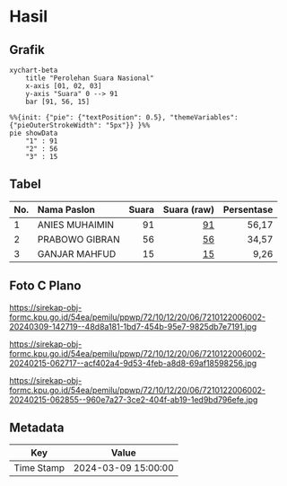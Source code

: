 # Hasil

## Grafik

```mermaid
xychart-beta
    title "Perolehan Suara Nasional"
    x-axis [01, 02, 03]
    y-axis "Suara" 0 --> 91
    bar [91, 56, 15]
```

```mermaid
%%{init: {"pie": {"textPosition": 0.5}, "themeVariables": {"pieOuterStrokeWidth": "5px"}} }%%
pie showData
    "1" : 91
    "2" : 56
    "3" : 15
```

## Tabel

| No. | Nama Paslon    | Suara | Suara (raw) | Persentase |
|:--- |:-------------- | -----:| -----------:| ----------:|
| 1   | ANIES MUHAIMIN | 91    | [91][p-1]   | 56,17      |
| 2   | PRABOWO GIBRAN | 56    | [56][p-2]   | 34,57      |
| 3   | GANJAR MAHFUD  | 15    | [15][p-3]   | 9,26       |


[p-1]: https://github.com/gigit-pemilu/pemilu-2024/blob/main/pilpres/hitung-suara/sub/72-sulawesi-tengah/sub/10-sigi/sub/12-dolo/sub/2006-kotapulu/sub/002-tps/sub/paslon-1.txt
[p-2]: https://github.com/gigit-pemilu/pemilu-2024/blob/main/pilpres/hitung-suara/sub/72-sulawesi-tengah/sub/10-sigi/sub/12-dolo/sub/2006-kotapulu/sub/002-tps/sub/paslon-2.txt
[p-3]: https://github.com/gigit-pemilu/pemilu-2024/blob/main/pilpres/hitung-suara/sub/72-sulawesi-tengah/sub/10-sigi/sub/12-dolo/sub/2006-kotapulu/sub/002-tps/sub/paslon-3.txt

## Foto C Plano

https://sirekap-obj-formc.kpu.go.id/54ea/pemilu/ppwp/72/10/12/20/06/7210122006002-20240309-142719--48d8a181-1bd7-454b-95e7-9825db7e7191.jpg

https://sirekap-obj-formc.kpu.go.id/54ea/pemilu/ppwp/72/10/12/20/06/7210122006002-20240215-062717--acf402a4-9d53-4feb-a8d8-69af18598256.jpg

https://sirekap-obj-formc.kpu.go.id/54ea/pemilu/ppwp/72/10/12/20/06/7210122006002-20240215-062855--960e7a27-3ce2-404f-ab19-1ed9bd796efe.jpg


## Metadata

| Key        | Value               |
| ---------- | ------------------- |
| Time Stamp | 2024-03-09 15:00:00 |



